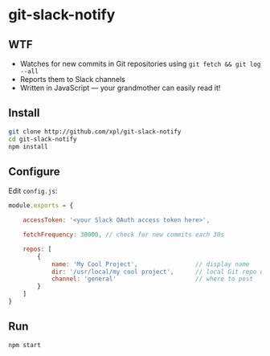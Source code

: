 # git-slack-notify

## WTF

- Watches for new commits in Git repositories using `git fetch && git log --all`
- Reports them to Slack channels
- Written in JavaScript — your grandmother can easily read it!

## Install

```bash
git clone http://github.com/xpl/git-slack-notify
cd git-slack-notify
npm install
```

## Configure

Edit `config.js`:

```javascript
module.exports = {

	accessToken: '<your Slack OAuth access token here>',

	fetchFrequency: 30000, // check for new commits each 30s

	repos: [
		{
			name: 'My Cool Project',				// display name
			dir: '/usr/local/my cool project',		// local Git repo directory
			channel: 'general'						// where to post
		}
	]
}
```

## Run

```bash
npm start
```